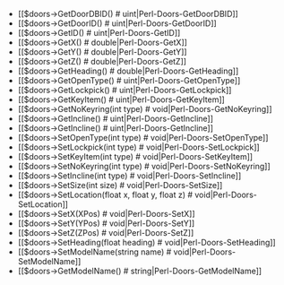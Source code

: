 * [[$doors->GetDoorDBID() # uint|Perl-Doors-GetDoorDBID]]
* [[$doors->GetDoorID() # uint|Perl-Doors-GetDoorID]]
* [[$doors->GetID() # uint|Perl-Doors-GetID]]
* [[$doors->GetX() # double|Perl-Doors-GetX]]
* [[$doors->GetY() # double|Perl-Doors-GetY]]
* [[$doors->GetZ() # double|Perl-Doors-GetZ]]
* [[$doors->GetHeading() # double|Perl-Doors-GetHeading]]
* [[$doors->GetOpenType() # uint|Perl-Doors-GetOpenType]]
* [[$doors->GetLockpick() # uint|Perl-Doors-GetLockpick]]
* [[$doors->GetKeyItem() # uint|Perl-Doors-GetKeyItem]]
* [[$doors->GetNoKeyring(int type) # void|Perl-Doors-GetNoKeyring]]
* [[$doors->GetIncline() # uint|Perl-Doors-GetIncline]]
* [[$doors->GetIncline() # uint|Perl-Doors-GetIncline]]
* [[$doors->SetOpenType(int type) # void|Perl-Doors-SetOpenType]]
* [[$doors->SetLockpick(int type) # void|Perl-Doors-SetLockpick]]
* [[$doors->SetKeyItem(int type) # void|Perl-Doors-SetKeyItem]]
* [[$doors->SetNoKeyring(int type) # void|Perl-Doors-SetNoKeyring]]
* [[$doors->SetIncline(int type) # void|Perl-Doors-SetIncline]]
* [[$doors->SetSize(int size) # void|Perl-Doors-SetSize]]
* [[$doors->SetLocation(float x, float y, float z) # void|Perl-Doors-SetLocation]]
* [[$doors->SetX(XPos) # void|Perl-Doors-SetX]]
* [[$doors->SetY(YPos) # void|Perl-Doors-SetY]]
* [[$doors->SetZ(ZPos) # void|Perl-Doors-SetZ]]
* [[$doors->SetHeading(float heading) # void|Perl-Doors-SetHeading]]
* [[$doors->SetModelName(string name) # void|Perl-Doors-SetModelName]]
* [[$doors->GetModelName() # string|Perl-Doors-GetModelName]]
